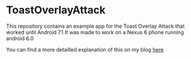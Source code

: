 # ToastOverlayAttack

This repository contains an example app for the Toast Overlay Attack that worked until Android 7.1
It was made to work on a Nexus 6 phone running android 6.0

You can find a more detailled explanation of this on my blog [here](https://babdcatha.net/index.php/2023/06/17/the-toast-overlay-attack/)
